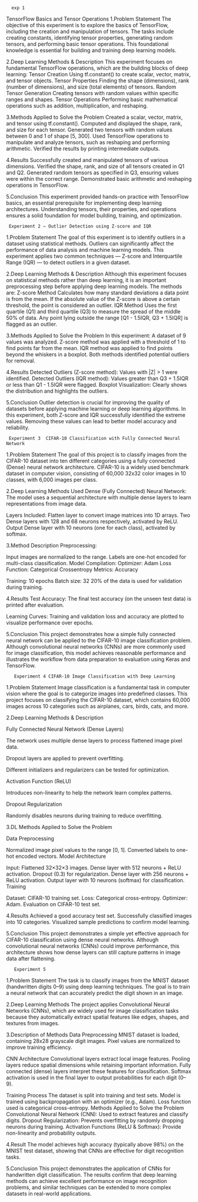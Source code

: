       exp 1
TensorFlow Basics and Tensor Operations
1.Problem Statement
The objective of this experiment is to explore the basics of TensorFlow, including the creation and manipulation of tensors. The tasks include creating constants, identifying tensor properties, generating random tensors, and performing basic tensor operations. This foundational knowledge is essential for building and training deep learning models.

2.Deep Learning Methods & Description
This experiment focuses on fundamental TensorFlow operations, which are the building blocks of deep learning:
Tensor Creation
Using tf.constant() to create scalar, vector, matrix, and tensor objects.
Tensor Properties
Finding the shape (dimensions), rank (number of dimensions), and size (total elements) of tensors.
Random Tensor Generation
Creating tensors with random values within specific ranges and shapes.
Tensor Operations
Performing basic mathematical operations such as addition, multiplication, and reshaping.

3.Methods Applied to Solve the Problem
Created a scalar, vector, matrix, and tensor using tf.constant().
Computed and displayed the shape, rank, and size for each tensor.
Generated two tensors with random values between 0 and 1 of shape [5, 300].
Used TensorFlow operations to manipulate and analyze tensors, such as reshaping and performing arithmetic.
Verified the results by printing intermediate outputs.

4.Results
Successfully created and manipulated tensors of various dimensions.
Verified the shape, rank, and size of all tensors created in Q1 and Q2.
Generated random tensors as specified in Q3, ensuring values were within the correct range.
Demonstrated basic arithmetic and reshaping operations in TensorFlow.

5.Conclusion
This experiment provided hands-on practice with TensorFlow basics, an essential prerequisite for implementing deep learning architectures. Understanding tensors, their properties, and operations ensures a solid foundation for model building, training, and optimization.


     Experiment 2 – Outlier Detection using Z-score and IQR

1.Problem Statement
The goal of this experiment is to identify outliers in a dataset using statistical methods. Outliers can significantly affect the performance of data analysis and machine learning models. This experiment applies two common techniques — Z-score and Interquartile Range (IQR) — to detect outliers in a given dataset.

2.Deep Learning Methods & Description
Although this experiment focuses on statistical methods rather than deep learning, it is an important preprocessing step before applying deep learning models. The methods are:
Z-score Method
Calculates how many standard deviations a data point is from the mean. If the absolute value of the Z-score is above a certain threshold, the point is considered an outlier.
IQR Method
Uses the first quartile (Q1) and third quartile (Q3) to measure the spread of the middle 50% of data. Any point lying outside the range [Q1 - 1.5IQR, Q3 + 1.5IQR] is flagged as an outlier.

3.Methods Applied to Solve the Problem
In this experiment:
A dataset of 9 values was analyzed.
Z-score method was applied with a threshold of 1 to find points far from the mean.
IQR method was applied to find points beyond the whiskers in a boxplot.
Both methods identified potential outliers for removal.

4.Results
Detected Outliers (Z-score method): Values with |Z| > 1 were identified.
Detected Outliers (IQR method): Values greater than Q3 + 1.5IQR or less than Q1 - 1.5IQR were flagged.
Boxplot Visualization: Clearly shows the distribution and highlights the outliers.

5.Conclusion
Outlier detection is crucial for improving the quality of datasets before applying machine learning or deep learning algorithms. In this experiment, both Z-score and IQR successfully identified the extreme values. Removing these values can lead to better model accuracy and reliability.

     Experiment 3  CIFAR-10 Classification with Fully Connected Neural Network


1.Problem Statement
The goal of this project is to classify images from the CIFAR-10 dataset into ten different categories using a fully connected (Dense) neural network architecture. CIFAR-10 is a widely used benchmark dataset in computer vision, consisting of 60,000 32x32 color images in 10 classes, with 6,000 images per class.

2.Deep Learning Methods Used
Dense (Fully Connected) Neural Network:
The model uses a sequential architecture with multiple dense layers to learn representations from image data.

Layers Included:
Flatten layer to convert image matrices into 1D arrays.
Two Dense layers with 128 and 68 neurons respectively, activated by ReLU.
Output Dense layer with 10 neurons (one for each class), activated by softmax.

3.Method Description
Preprocessing:

Input images are normalized to the range.
Labels are one-hot encoded for multi-class classification.
Model Compilation:
Optimizer: Adam
Loss Function: Categorical Crossentropy
Metrics: Accuracy

Training:
10 epochs
Batch size: 32
20% of the data is used for validation during training.

4.Results
Test Accuracy:
The final test accuracy (on the unseen test data) is printed after evaluation.

Learning Curves:
Training and validation loss and accuracy are plotted to visualize performance over epochs.

5.Conclusion
This project demonstrates how a simple fully connected neural network can be applied to the CIFAR-10 image classification problem. Although convolutional neural networks (CNNs) are more commonly used for image classification, this model achieves reasonable performance and illustrates the workflow from data preparation to evaluation using Keras and TensorFlow.

       Experiment 4 CIFAR-10 Image Classification with Deep Learning

1.Problem Statement Image classification is a fundamental task in computer vision where the goal is to categorize images into predefined classes.
This project focuses on classifying the CIFAR-10 dataset, which contains 60,000 images across 10 categories such as airplanes, cars, birds, cats, and more.

2.Deep Learning Methods & Description

Fully Connected Neural Network (Dense Layers)

The network uses multiple dense layers to process flattened image pixel data.

Dropout layers are applied to prevent overfitting.

Different initializers and regularizers can be tested for optimization.

Activation Function (ReLU)

Introduces non-linearity to help the network learn complex patterns.

Dropout Regularization

Randomly disables neurons during training to reduce overfitting.

3.DL Methods Applied to Solve the Problem

Data Preprocessing

Normalized image pixel values to the range [0, 1].
Converted labels to one-hot encoded vectors.
Model Architecture

Input: Flattened 32×32×3 images.
Dense layer with 512 neurons + ReLU activation.
Dropout (0.3) for regularization.
Dense layer with 256 neurons + ReLU activation.
Output layer with 10 neurons (softmax) for classification.
Training

Dataset: CIFAR-10 training set.
Loss: Categorical cross-entropy.
Optimizer: Adam.
Evaluation on CIFAR-10 test set.


4.Results
Achieved a good accuracy test set.
Successfully classified images into 10 categories.
Visualized sample predictions to confirm model learning.


5.Conclusion This project demonstrates a simple yet effective approach for CIFAR-10 classification using dense neural networks.
Although convolutional neural networks (CNNs) could improve performance, this architecture shows how dense layers can still capture patterns in image data after flattening. 

       Experiment 5
1.Problem Statement
The task is to classify images from the MNIST dataset (handwritten digits 0–9) using deep learning techniques. The goal is to train a neural network that can accurately predict the digit shown in an image.

2.Deep Learning Methods
The project applies Convolutional Neural Networks (CNNs), which are widely used for image classification tasks because they automatically extract spatial features like edges, shapes, and textures from images.

3.Description of Methods
Data Preprocessing
MNIST dataset is loaded, containing 28x28 grayscale digit images.
Pixel values are normalized to improve training efficiency.

CNN Architecture
Convolutional layers extract local image features.
Pooling layers reduce spatial dimensions while retaining important information.
Fully connected (dense) layers interpret these features for classification.
Softmax activation is used in the final layer to output probabilities for each digit (0–9).

Training Process
The dataset is split into training and test sets.
Model is trained using backpropagation with an optimizer (e.g., Adam).
Loss function used is categorical cross-entropy.
Methods Applied to Solve the Problem
Convolutional Neural Network (CNN): Used to extract features and classify digits.
Dropout Regularization: Prevents overfitting by randomly dropping neurons during training.
Activation Functions (ReLU & Softmax): Provide non-linearity and probability outputs.

4.Result
The model achieves high accuracy (typically above 98%) on the MNIST test dataset, showing that CNNs are effective for digit recognition tasks.

5.Conclusion
This project demonstrates the application of CNNs for handwritten digit classification. The results confirm that deep learning methods can achieve excellent performance on image recognition problems, and similar techniques can be extended to more complex datasets in real-world applications.
